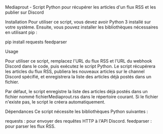 Mediaprout - Script Python pour récupérer les articles d'un flux RSS et les publier sur Discord

Installation
Pour utiliser ce script, vous devez avoir Python 3 installé sur votre système. Ensuite, vous pouvez installer les bibliothèques nécessaires en utilisant pip :

pip install requests feedparser


Usage

Pour utiliser ce script, remplacez l'URL du flux RSS et l'URL du webhook Discord dans le code, puis exécutez le script Python. Le script récupérera les articles du flux RSS, publiera les nouveaux articles sur le channel Discord spécifié, et enregistrera la liste des articles déjà postés dans un fichier.

Par défaut, le script enregistre la liste des articles déjà postés dans un fichier nommé fichierMediaprout.rss dans le répertoire courant. Si le fichier n'existe pas, le script le créera automatiquement.

Dépendances
Ce script nécessite les bibliothèques Python suivantes :

requests : pour envoyer des requêtes HTTP à l'API Discord.
feedparser : pour parser les flux RSS.